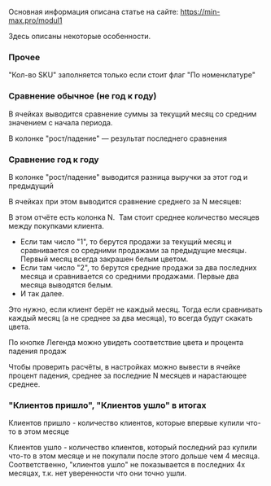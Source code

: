 Основная информация описана статье на сайте: https://min-max.pro/modul1

Здесь описаны некоторые особенности.

### Прочее

"Кол-во SKU" заполняется только если стоит флаг "По номенклатуре"

### Сравнение обычное (не год к году)

В ячейках выводится сравнение суммы за текущий месяц со средним значением с начала периода.

В колонке "рост/падение" — результат последнего сравнения

### Сравнение год к году

В колонке "рост/падение" выводится разница выручки за этот год и предыдущий

  
В ячейках при этом выводится сравнение среднего за N месяцев:

В этом отчёте есть колонка N.  Там стоит среднее количество месяцев между покупками клиента.

-   Если там число "1", то берутся продажи за текущий месяц и сравнивается со средними продажами за предыдущие месяцы. Первый месяц всегда закрашен белым цветом.
-   Если там число "2", то берутся средние продажи за два последних месяца и сравнивается со средними продажами. Первые два месяца выводятся белым.
-   И так далее.

Это нужно, если клиент берёт не каждый месяц. Тогда если сравнивать каждый месяц (а не среднее за два месяца), то всегда будут скакать цвета.

  
По кнопке Легенда можно увидеть соответствие цвета и процента падения продаж

  
Чтобы проверить расчёты, в настройках можно вывести в ячейке процент падения, среднее за последние N месяцев и нарастающее среднее.

### "Клиентов пришло", "Клиентов ушло" в итогах

Клиентов пришло - количество клиентов, которые впервые купили что-то в этом месяце

Клиентов ушло - количество клиентов, который последний раз купили что-то в этом месяце и не покупали после этого дольше чем 4 месяца. Соответственно, "клиентов ушло" не показывается в последних 4х месяцах, т.к. нет уверенности что они точно ушли.